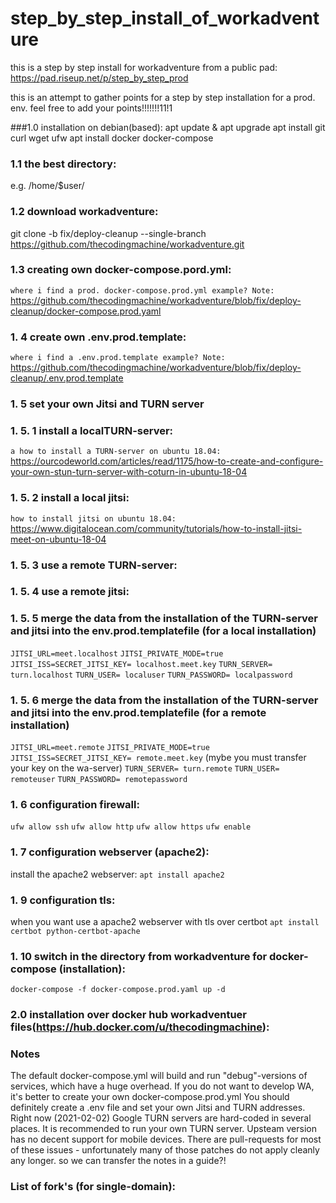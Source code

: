 # step_by_step_install_of_workadventure
this is a step by step install for workadventure from a public pad:
https://pad.riseup.net/p/step_by_step_prod

this is an attempt to gather points for a step by step installation for a prod. env.
feel free to add your points!!!!!!!11!1

###1.0 installation on debian(based):
apt update & apt upgrade
apt install git curl wget ufw 
apt install docker docker-compose

### 1.1 the best directory:
e.g. /home/$user/

### 1.2 download workadventure:

git clone -b fix/deploy-cleanup --single-branch https://github.com/thecodingmachine/workadventure.git

### 1.3 creating own docker-compose.pord.yml:
`where i find a prod. docker-compose.prod.yml example? Note:`
https://github.com/thecodingmachine/workadventure/blob/fix/deploy-cleanup/docker-compose.prod.yaml


### 1. 4 create own .env.prod.template:
`where i find a .env.prod.template example? Note:`
https://github.com/thecodingmachine/workadventure/blob/fix/deploy-cleanup/.env.prod.template


### 1. 5 set your own Jitsi and TURN server

### 1. 5. 1 install a localTURN-server:
`a how to install a TURN-server on ubuntu 18.04:`
https://ourcodeworld.com/articles/read/1175/how-to-create-and-configure-your-own-stun-turn-server-with-coturn-in-ubuntu-18-04

### 1. 5. 2 install a local jitsi:
`how to install jitsi on ubuntu 18.04:`
https://www.digitalocean.com/community/tutorials/how-to-install-jitsi-meet-on-ubuntu-18-04

### 1. 5. 3 use a remote TURN-server:


### 1. 5. 4 use a remote jitsi:


### 1. 5. 5 merge the data from the installation of the TURN-server and jitsi into the env.prod.templatefile (for a local installation)
`JITSI_URL=meet.localhost`
`JITSI_PRIVATE_MODE=true`
`JITSI_ISS=SECRET_JITSI_KEY= localhost.meet.key`
`TURN_SERVER= turn.localhost`
`TURN_USER= localuser`
`TURN_PASSWORD= localpassword`

### 1. 5. 6 merge the data from the installation of the TURN-server and jitsi into the env.prod.templatefile (for a remote installation)
`JITSI_URL=meet.remote`
`JITSI_PRIVATE_MODE=true`
`JITSI_ISS=SECRET_JITSI_KEY= remote.meet.key` (mybe you must transfer your key on the wa-server)
`TURN_SERVER= turn.remote`
`TURN_USER= remoteuser`
`TURN_PASSWORD= remotepassword`

### 1. 6 configuration firewall:
`ufw allow ssh`
`ufw allow http`
`ufw allow https`
`ufw enable`


### 1. 7 configuration webserver (apache2):
install the apache2 webserver:
`apt install apache2`


### 1. 9 configuration tls:
when you want use a apache2 webserver with tls over certbot
`apt install certbot python-certbot-apache`


### 1. 10 switch in the directory from workadventure for docker-compose (installation):
`docker-compose -f docker-compose.prod.yaml up -d`


### 2.0 installation over docker hub workadventuer files(https://hub.docker.com/u/thecodingmachine):


### Notes
The default docker-compose.yml will build and run "debug"-versions of services, which have a huge overhead. If you do not want to develop WA, it's better to create your own docker-compose.prod.yml
You should definitely create a .env file and set your own Jitsi and TURN addresses.
Right now (2021-02-02) Google TURN servers are hard-coded in several places. It is recommended to run your own TURN server.
Upsteam version has no decent support for mobile devices.
There are pull-requests for most of these issues - unfortunately many of those patches do not apply cleanly any longer.
so we can transfer the notes in a guide?!

### List of fork's (for single-domain):
